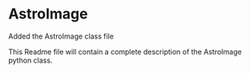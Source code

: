 # AstroImage
Added the AstroImage class file

This Readme file will contain a complete description of the AstroImage python class.
